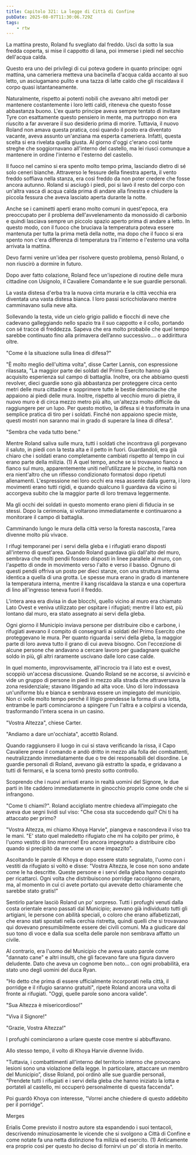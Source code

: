 ```yaml
---
title: Capitolo 321: La legge di Città di Confine
pubDate: 2025-08-07T11:30:06.729Z
tags:
    - rtw
---
```







La mattina presto, Roland fu svegliato dal freddo. Uscì da sotto la sua fredda coperta, si mise il cappotto di lana, poi immerse i piedi nel secchio dell'acqua calda.


Questo era uno dei privilegi di cui poteva godere in quanto principe: ogni mattina, una cameriera metteva una bacinella d'acqua calda accanto al suo letto, un asciugamano pulito e una tazza di latte caldo che gli riscaldava il corpo quasi istantaneamente.


Naturalmente, rispetto ai potenti nobili che avevano altri metodi per mantenere costantemente i loro letti caldi, riteneva che questo fosse abbastanza buono. L'ex quarto principe aveva sempre tentato di invitare Tyre con esattamente questo pensiero in mente, ma purtroppo non era riuscito a far avverare il suo desiderio prima di morire. Tuttavia, il nuovo Roland non amava questa pratica, così quando il posto era diventato vacante, aveva assunto un'anziana ma esperta cameriera. Infatti, questa scelta si era rivelata quella giusta. Al giorno d'oggi c'erano così tante streghe che soggiornavano all'interno del castello, ma lei riuscì comunque a mantenere in ordine l'interno e l'esterno del castello.


Il fuoco nel camino si era spento molto tempo prima, lasciando dietro di sé solo ceneri bianche. Attraverso le fessure della finestra aperta, il vento freddo soffiava nella stanza, era così freddo da non poter credere che fosse ancora autunno. Roland si asciugò i piedi, poi si lavò il resto del corpo con un'altra vasca di acqua calda prima di andare alla finestra e chiudere la piccola fessura che aveva lasciato aperta durante la notte.


Anche se i caminetti aperti erano molto comuni in quest'epoca, era preoccupato per il problema dell'avvelenamento da monossido di carbonio e quindi lasciava sempre un piccolo spazio aperto prima di andare a letto. In questo modo, con il fuoco che bruciava la temperatura poteva essere mantenuta per tutta la prima metà della notte, ma dopo che il fuoco si era spento non c'era differenza di temperatura tra l'interno e l'esterno una volta arrivata la mattina.


Devo farmi venire un'idea per risolvere questo problema, pensò Roland, o non riuscirò a dormire in futuro.


Dopo aver fatto colazione, Roland fece un'ispezione di routine delle mura cittadine con Usignolo, il Cavaliere Comandante e le sue guardie personali.


La vasta distesa d'erba tra la nuova cinta muraria e la città vecchia era diventata una vasta distesa bianca. I loro passi scricchiolavano mentre camminavano sulla neve alta.


Sollevando la testa, vide un cielo grigio pallido e fiocchi di neve che cadevano galleggiando nello spazio tra il suo cappotto e il collo, portando con sé tracce di freddezza. Sapeva che era molto probabile che quel tempo sarebbe continuato fino alla primavera dell’anno successivo.... o addirittura oltre.


"Come è la situazione sulla linea di difesa?"


"È molto meglio dell'ultima volta", disse Carter Lannis, con espressione rilassata, "La maggior parte dei soldati del Primo Esercito hanno già acquisito esperienza sul campo di battaglia. Inoltre, ora che abbiamo questi revolver, dieci guardie sono già abbastanza per proteggere circa cento metri delle mura cittadine e sopprimere tutte le bestie demoniache che appaiono ai piedi delle mura. Inoltre, rispetto al vecchio muro di pietra, il nuovo muro è di circa mezzo metro più alto, un'altezza molto difficile da raggiungere per un lupo. Per questo motivo, la difesa si è trasformata in una semplice pratica di tiro per i soldati. Finché non appaiono specie miste, questi mostri non saranno mai in grado di superare la linea di difesa".


"Sembra che vada tutto bene.”


Mentre Roland saliva sulle mura, tutti i soldati che incontrava gli porgevano il saluto, in piedi con la testa alta e il petto in fuori. Guardandoli, era già chiaro che i soldati erano completamente cambiati rispetto al tempo in cui erano parte della milizia. (1) A quel tempo, anche se si trovavano fianco a fianco sul muro, apparentemente uniti nell’utilizzare le picche, in realtà non era nient'altro che un riflesso condizionato formatosi dopo ripetuti allenamenti. L'espressione nei loro occhi era resa assente dalla guerra, i loro movimenti erano tutti rigidi, e quando qualcuno li guardava da vicino si accorgeva subito che la maggior parte di loro tremava leggermente.


Ma gli occhi dei soldati in questo momento erano pieni di fiducia in se stessi. Dopo la cerimonia, si voltarono immediatamente e continuarono a monitorare il campo di battaglia.


Camminando lungo le mura della città verso la foresta nascosta, l'area divenne molto più vivace.


I rifugi temporanei per i servi della gleba e i rifugiati erano disposti all'interno di quest'area. Quando Roland guardava giù dall'alto del muro, sembrava che molti pendii fossero disposti in linee parallele al muro, con l'aspetto di onde in movimento verso l'alto e verso il basso. Ognuno di questi pendii offriva un posto per dieci stanze, con una struttura interna identica a quella di una grotta. Le spesse mura erano in grado di mantenere la temperatura interna, mentre il kang riscaldava la stanza e una copertura di lino all'ingresso teneva fuori il freddo.


L'intera area era divisa in due blocchi, quello vicino al muro era chiamato Lato Ovest e veniva utilizzato per ospitare i rifugiati; mentre il lato est, più lontano dal muro, era stato assegnato ai servi della gleba.


Ogni giorno il Municipio inviava persone per distribuire cibo e carbone, i rifugiati avevano il compito di  consegnarli ai soldati del Primo Esercito che proteggevano le mura. Per quanto riguarda i servi della gleba, la maggior parte di loro aveva tutto il grano di cui aveva bisogno. Con l'eccezione di alcune persone che andavano a cercare lavoro per guadagnare qualche soldo in più, gli altri raramente uscivano dalle loro case calde.


In quel momento, improvvisamente, all'incrocio tra il lato est e ovest, scoppiò un'accesa discussione. Quando Roland se ne accorse, si avvicinò e vide un gruppo di persone in piedi in mezzo alla strada che attraversava la zona residenziale; stavano litigando ad alta voce. Uno di loro indossava un'uniforme blu e bianca e sembrava essere un impiegato del municipio. Non ci volle molto tempo perché il litigio prendesse la forma di una lotta, entrambe le parti cominciarono a spingere l'un l'altra e a colpirsi a vicenda, trasformando l'intera scena in un casino.


"Vostra Altezza", chiese Carter.


"Andiamo a dare un'occhiata", accettò Roland.


Quando raggiunsero il luogo in cui si stava verificando la rissa, il Capo Cavaliere prese il comando e andò dritto in mezzo alla folla dei combattenti, neutralizzando immediatamente due o tre dei responsabili del disordine. Le guardie personali di Roland, avevano già estratto la spada, e gridavano a tutti di fermarsi, e la scena tornò presto sotto controllo.


Scoprendo che i nuovi arrivati erano in realtà uomini del Signore, le due parti in lite caddero immediatamente in ginocchio proprio come onde che si infrangono.


"Come ti chiami?". Roland accigliato mentre chiedeva all'impiegato che aveva due segni lividi sul viso: "Che cosa sta succedendo qui? Chi ti ha attaccato per primo?


"Vostra Altezza, mi chiamo Khoya Harvie", piangeva e nascondeva il viso tra le mani. "E' stato quel maledetto rifugiato che mi ha colpito per primo, è l'uomo vestito di lino marrone! Ero ancora impegnato a distribuire cibo quando si precipitò da me come un cane impazzito".


Ascoltando le parole di Khoya e dopo essere stato segnalato, l'uomo con i vestiti da rifugiato si voltò e disse: "Vostra Altezza, le cose non sono andate come le ha descritte. Queste persone e i servi della gleba hanno cospirato per ricattarci. Ogni volta che distribuiscono porridge raccolgono denaro, ma, al momento in cui ci avete portato qui avevate detto chiaramente che sarebbe stato gratis!”


Sentirlo parlare lasciò Roland un po' sorpreso. Tutti i profughi venuti dalla costa orientale erano passati dal Municipio; avevano già individuato tutti gli artigiani, le persone con abilità speciali, o coloro che erano alfabetizzati, che erano stati spostati nella cerchia ristretta, quindi quelli che si trovavano qui dovevano presumibilmente essere dei civili comuni. Ma a giudicare dal suo tono di voce e dalla sua scelta delle parole non sembrava affatto un civile.


Al contrario, era l'uomo del Municipio che aveva usato parole come "dannato cane" e altri insulti, che gli facevano fare una figura davvero deludente. Dato che aveva un cognome ben noto... con ogni probabilità, era stato uno degli uomini del duca Ryan.


"Ho detto che prima di essere ufficialmente incorporati nella città, il porridge e il rifugio saranno gratuiti", ripetè Roland ancora una volta di fronte ai rifugiati. "Oggi, quelle parole sono ancora valide".


"Sua Altezza è misericordioso!"


"Viva il Signore!"


"Grazie, Vostra Altezza!"


I profughi cominciarono a urlare queste cose mentre si abbuffavano.


Allo stesso tempo, il volto di Khoya Harvie divenne livido.


"Tuttavia, i combattimenti all'interno del territorio interno che provocano lesioni sono una violazione della legge. In particolare, attaccare un membro del Municipio”, disse Roland, poi ordinò alle sue guardie personali, "Prendete tutti i rifugiati e i servi della gleba che hanno iniziato la lotta e portateli al castello, mi occuperò personalmente di questa faccenda".


Poi guardò Khoya con interesse, "Vorrei anche chiedere di questo addebito per il porridge”.






Merges


 Erialis Come previsto il nostro autore sta espandendo i suoi tentacoli, descrivendo minuziosamente le vicende che si svolgono a Città di Confine e come notate fa una netta distinzione fra milizia ed esercito. (1) Anticamente era proprio così per questo ho deciso di fornirvi un po' di storia in merito.




                                


                                



